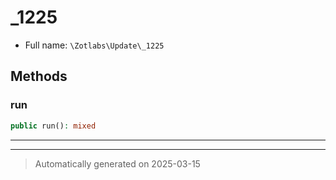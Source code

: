 
# _1225





* Full name: `\Zotlabs\Update\_1225`




## Methods


### run



```php
public run(): mixed
```












***


***
> Automatically generated on 2025-03-15
